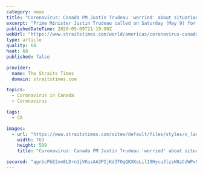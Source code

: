 ```yaml
---
category: news
title: "Coronavirus: Canada PM Justin Trudeau 'worried' about situation in Montreal"
excerpt: "Prime Minister Justin Trudeau called on Saturday (May 9) for caution and expressed concern about loosening lockdown measures in Montreal, the epicentre of Canada's coronavirus outbreak.. Read more at straitstimes."
publishedDateTime: 2020-05-09T21:19:00Z
webUrl: "https://www.straitstimes.com/world/americas/coronavirus-canada-pm-justin-trudeau-worried-about-situation-in-montreal"
type: article
quality: 68
heat: 68
published: false

provider:
  name: The Straits Times
  domain: straitstimes.com

topics:
  - Coronavirus in Canada
  - Coronavirus

tags:
  - CA

images:
  - url: "https://www.straitstimes.com/sites/default/files/styles/x_large/public/articles/2020/05/10/2020-05-05t162213z_725162332_rc2gig9yx84x_rtrmadp_3_health-coronavirus-canada.jpg?itok=cm5VhtKv"
    width: 763
    height: 509
    title: "Coronavirus: Canada PM Justin Trudeau 'worried' about situation in Montreal"

secured: "qgrbcPbE2xm8LDrn1jVKusAA3PIjKd3TOqQKXKoLil19HycuJlzzW8zCdWPv9wVak0YnceaffHoXkff0TyFPAn+1Yn0cBnXeyXkRYMy50qhvsIqD/csRLqw9qA/XeXMlJYXhIteXAUyTBZ7WrJuDGdKdCBar2RjB75VWOqGO4RrjDpYcx8y383v4wHjnbgwdo/HD99nKwMRhc13jAeqV++qA87EWCl6W3S7z5RlXPKOEit9GBorxq5mlGBzD/sz9ZpOssFOa1eSMNThSLkXlBUvgI9dFrJF5RO4Rmm0vdlPC1/V/e77AhhYci21hz+hY;MljV2b3k9CdMuqlhApO7Eg=="
---
```


